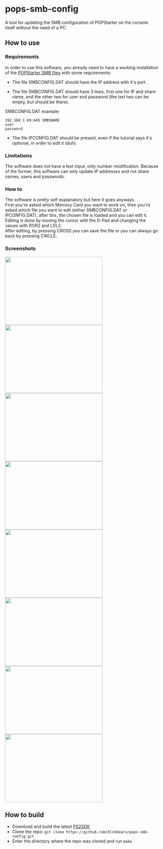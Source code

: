 # pops-smb-config
A tool for updating the SMB configuration of POPStarter on the console itself without the need of a PC.

## How to use
### Requirements
In order to use this software, you already need to have a working installation of the [POPStarter SMB files](https://bitbucket.org/ShaolinAssassin/popstarter-documentation-stuff/wiki/smb-mode) with some requirements:
- The file SMBCONFIG.DAT should have the IP address with it's port.

- The file SMBCONFIG.DAT should have 3 lines, first one for IP and share name, and the other two for user and password (the last two can be empty, but should be there).  
  
SMBCONFIG.DAT example:  
```
192.168.1.69:445 SMBSHARE
user 
password
```
- The file IPCONFIG.DAT should be present, even if the tutorial says it's optional, in order to edit it (duh).

### Limitations
The software does not have a text input, only number modification. Because of the former, this software can only update IP addresses and not share names, users and passwords.

### How to
The software is pretty self explanatory but here it goes anyways.  
First you're asked which Memory Card you want to work on, then you're asked which file you want to edit (either SMBCONFIG.DAT or IPCONFIG.DAT), after this, the chosen file is loaded and you can edit it.  
Editing is done by moving the cursor with the D-Pad and changing the values with R1/R2 and L1/L2.  
After editing, by pressing CROSS you can save the file or you can always go back by pressing CIRCLE.  

### Screenshots
<img src="https://user-images.githubusercontent.com/58561253/158274333-1540dd8d-d45c-4759-929a-319359bd624f.png" width="320" height="224" /> <img src="https://user-images.githubusercontent.com/58561253/158274336-dcf16797-d050-4aae-a6ff-fc0e9f8808a8.png" width="320" height="224" /> <img src="https://user-images.githubusercontent.com/58561253/158274338-915ea7e4-19cc-40a8-bbd4-58abece218d7.png" width="320" height="224" /> <img src="https://user-images.githubusercontent.com/58561253/158274341-4483fc62-da20-4d12-83ef-3e42410b66cf.png" width="320" height="224" /> <img src="https://user-images.githubusercontent.com/58561253/158274344-0fe4425c-ef8f-402b-bbe7-639c92458d9b.png" width="320" height="224" /> <img src="https://user-images.githubusercontent.com/58561253/158274346-2ffeec73-2cba-4898-a4f0-1840381b3c7d.png" width="320" height="224" /> <img src="https://user-images.githubusercontent.com/58561253/158274347-10500025-f3c1-433b-87c5-f6c65fda792d.png" width="320" height="224" /> <img src="https://user-images.githubusercontent.com/58561253/158274349-9f65afd7-5846-4e64-910e-fb1da89ce3cc.png" width="320" height="224" />

## How to build
- Download and build the latest [PS2SDK](https://github.com/ps2dev/ps2dev)
- Clone the repo: `git clone https://github.com/blckbearx/pops-smb-config.git`
- Enter the directory where the repo was cloned and run `make`
